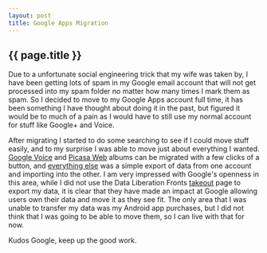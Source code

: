 ```yaml
---
layout: post
title: Google Apps Migration 
---
```


{{ page.title }}
----------------

Due to a unfortunate social engineering trick that my wife was taken by, I have been getting lots of spam in my Google email account that will not get processed into my spam folder no matter how many times I mark them as spam. So I decided to move to my Google Apps account full time, it has been something I  have thought about doing it in the past, but figured it would be to much of a pain as I would have to still use my normal account for stuff like Google+ and Voice. 

After migrating I started to do some searching to see if I could move stuff easily, and to my surprise I was able to move just about everything I wanted. [Google Voice][1] and [Picasa Web][2] albums can be migrated with a few clicks of a button, and [everything else][3] was a simple export of data from one account and importing into the other. I am very impressed with Google's openness in this area, while I did not use the Data Liberation Fronts [takeout][4] page to export my data, it is clear that they have made an impact at Google allowing users own their data and move it as they see fit. The only area that I was unable to transfer my data was my Android app purchases, but I did not think that I was going to be able to move them, so I can live with that for now.

Kudos Google, keep up the good work.

[1]: http://www.google.com/support/voice/bin/static.py?page=ts.cs&ts=1378507
[2]: http://picasa.google.com/support/bin/answer.py?answer=189356
[3]: http://lifehacker.com/5602545/how-to-migrate-your-entire-google-account-to-a-new-one
[4]: https://www.google.com/takeout/